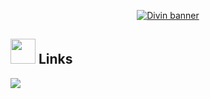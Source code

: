 <p align="center">
  <a href="https://hashnode.com/@Divinouille"><img src="https://cdn.discordapp.com/attachments/1077240911693619243/1082728810811752519/4c33097d400e49b45fd770448b9b4d86.gif" alt="Divin banner"></a>
</p>


## <img height="40" src="https://raw.githubusercontent.com/innng/innng/master/assets/kyubey.gif"/> Links
[![](https://img.shields.io/badge/-twitter-1C9CEA?style=flat-square)](https://twitter.com/Divin_ent)
